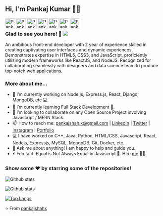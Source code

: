 ## Hi, I'm Pankaj Kumar 👋👋


<a href="https://www.linkedin.com/in/pankaj-kumar-79663a190/">
  <img align="left" alt="Pankaj's Linkdein" width="32px" src="https://cdn.jsdelivr.net/npm/simple-icons@v3/icons/linkedin.svg" />
</a>
<a href="https://github.com/pankajshahx">
  <img align="left" alt="Pankaj's Github" width="32px" src="https://cdn.jsdelivr.net/npm/simple-icons@v3/icons/github.svg" />
</a>
<a href="#">
  <img align="left" alt="Pankaj's Telegram" width="32px" src="https://cdn.jsdelivr.net/npm/simple-icons@v3/icons/telegram.svg" />
</a>
<a href="https://www.instagram.com/pankajshah.x/">
  <img align="left" alt="Pankaj's Instagram" width="32px" src="https://cdn.jsdelivr.net/npm/simple-icons@v3/icons/instagram.svg" />
</a>
<a href="https://leetcode.com/VenomX/">
  <img align="left" alt="Pankaj's LeetCode" width="32px" src="https://cdn.jsdelivr.net/npm/simple-icons@v3/icons/leetcode.svg" />
</a>
<a href="https://www.hackerrank.com/pankajshah_x">
  <img align="left" alt="Pankaj's Hackerrank" width="32px" src="https://cdn.jsdelivr.net/npm/simple-icons@v3/icons/hackerrank.svg" />
</a>
<a href="mailto:pankajshah.x@gmail.com">
  <img align="left" alt="Pankaj's GMail" width="32px" src="https://cdn.jsdelivr.net/npm/simple-icons@v3/icons/gmail.svg" />
</a>

<br />

### Glad to see you here! 🤩 ![](https://visitor-badge.glitch.me/badge?page_id=pankajshahx.pankajshahx)

An ambitious front-end developer with 2 year of experience skilled in creating captivating user interfaces and dynamic experiences. Demonstrates expertise in HTML5, CSS3, and JavaScript, proficiently utilizing modern frameworks like ReactJS, and NodeJS. Recognized for collaborating seamlessly with designers and data science team to produce top-notch web applications.

### More about me...

- 🔭 I’m currently working on Node.js, Express.js, React, Django, MongoDB, etc 💻.
- 🌱 I’m currently learning Full Stack Development 🚀.
- 👯 I’m looking to collaborate on any Open Source Project involving Javascript / MERN Stack.
- 📫 How to reach me: pankajshah.x@gmail.com | [LinkedIn](https://www.linkedin.com/in/pankaj-kumar-79663a190/) | [Twitter](#) | [Instagram](https://www.instagram.com/pankajshah.x/) | [Portfolio](https://suspicious-jones-c860b2.netlify.app)
- 💻 I have worked on C++, Java, Python, HTML/CSS, Javascript, React, Nodejs, Expressjs, MySQL, MongoDB, Git, Docker, etc.
- 💬 Ask me about anything! I am happy to help and guide you.
- ⚡ Fun fact: Equal is Not Always Equal in Javascript 🤣. Hire [me](mailto:pankajshah.x@gmail.com?Subject=Hello%20Pankaj) 👨‍💻.

### Show some ❤️ by starring some of the repositories!

![Github stats](https://github-readme-stats.vercel.app/api?username=pankajshahx&show_icons=true&hide_border=true&show_icons=true&theme=material-palenight&locale=en)    

![Github stats](https://github-readme-streak-stats.herokuapp.com/?user=pankajshahx&show_icons=true&hide_border=true&show_icons=true&locale=en&theme=material-palenight)

[![Top Langs](https://github-readme-stats.vercel.app/api/top-langs/?username=pankajshahx&langs_count=8&theme=material-palenight)](https://github.com/anuraghazra/github-readme-stats)


⭐️ From [pankajshahx](https://github.com/pankajshahx)
